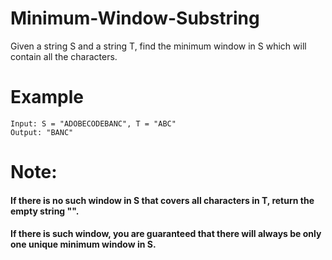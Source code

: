 # Minimum-Window-Substring
Given a string S and a string T, find the minimum window in S which will contain all the characters.

# Example
```
Input: S = "ADOBECODEBANC", T = "ABC"
Output: "BANC"
```
# Note:

#### If there is no such window in S that covers all characters in T, return the empty string "".
#### If there is such window, you are guaranteed that there will always be only one unique minimum window in S.
